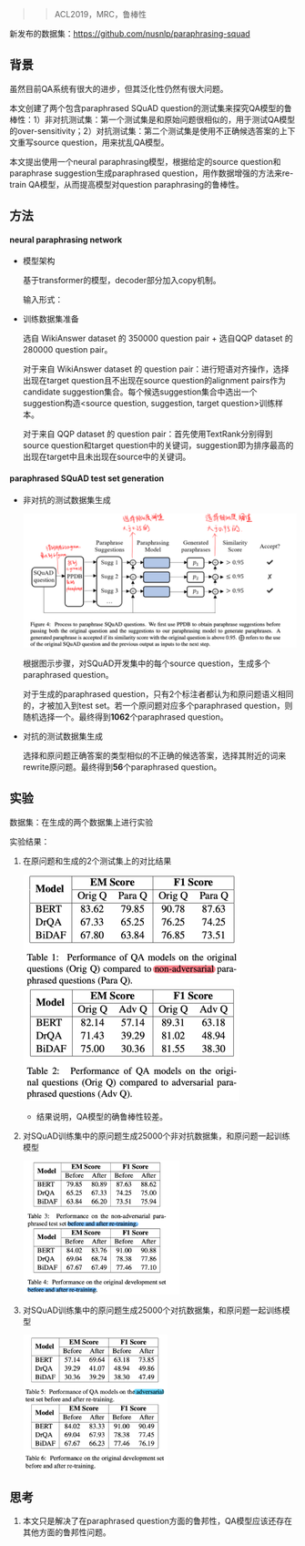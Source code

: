> > ACL2019，MRC，鲁棒性

新发布的数据集：https://github.com/nusnlp/paraphrasing-squad

## 背景

虽然目前QA系统有很大的进步，但其泛化性仍然有很大问题。

本文创建了两个包含paraphrased SQuAD question的测试集来探究QA模型的鲁棒性：1）非对抗测试集：第一个测试集是和原始问题很相似的，用于测试QA模型的over-sensitivity；2）对抗测试集：第二个测试集是使用不正确候选答案的上下文重写source question，用来扰乱QA模型。

本文提出使用一个neural paraphrasing模型，根据给定的source question和paraphrase suggestion生成paraphrased question，用作数据增强的方法来re-train QA模型，从而提高模型对question paraphrasing的鲁棒性。



## 方法

#### neural paraphrasing network

- 模型架构

  基于transformer的模型，decoder部分加入copy机制。

  输入形式：<suggestion><sep><source question>

- 训练数据集准备

  选自 WikiAnswer dataset 的 350000 question pair + 选自QQP dataset 的280000 question pair。

  对于来自 WikiAnswer dataset 的 question pair：进行短语对齐操作，选择出现在target question且不出现在source question的alignment pairs作为candidate suggestion集合。每个候选suggestion集合中选出一个suggestion构造<source question, suggestion, target question>训练样本。

  对于来自 QQP dataset 的 question pair：首先使用TextRank分别得到source question和target question中的关键词，suggestion即为排序最高的出现在target中且未出现在source中的关键词。

#### paraphrased SQuAD test set generation

- 非对抗的测试数据集生成

  ![image-20200130154819077](../../images/image-20200130154819077.png)

  根据图示步骤，对SQuAD开发集中的每个source question，生成多个paraphrased question。

  对于生成的paraphrased question，只有2个标注者都认为和原问题语义相同的，才被加入到test set。若一个原问题对应多个paraphrased question，则随机选择一个。最终得到**1062**个paraphrased question。

- 对抗的测试数据集生成

  选择和原问题正确答案的类型相似的不正确的候选答案，选择其附近的词来rewrite原问题。最终得到**56**个paraphrased question。



## 实验

数据集：在生成的两个数据集上进行实验

实验结果：

1. 在原问题和生成的2个测试集上的对比结果

   <img src="../../images/image-20200130155513266.png" alt="image-20200130155513266" style="zoom:50%;" /><img src="../../images/image-20200130155534522.png" alt="image-20200130155534522" style="zoom:50%;" />

   - 结果说明，QA模型的确鲁棒性较差。

2. 对SQuAD训练集中的原问题生成25000个非对抗数据集，和原问题一起训练模型

   <img src="../../images/image-20200130155728569.png" alt="image-20200130155728569" style="zoom:33%;" />

3. 对SQuAD训练集中的原问题生成25000个对抗数据集，和原问题一起训练模型

   <img src="../../images/image-20200130155855755.png" alt="image-20200130155855755" style="zoom:33%;" />



## 思考

1. 本文只是解决了在paraphrased question方面的鲁邦性，QA模型应该还存在其他方面的鲁邦性问题。